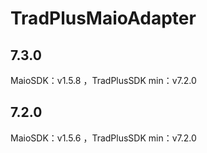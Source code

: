 # TradPlusMaioAdapter

## 7.3.0

MaioSDK：v1.5.8 ，TradPlusSDK min：v7.2.0

## 7.2.0

MaioSDK：v1.5.6 ，TradPlusSDK min：v7.2.0